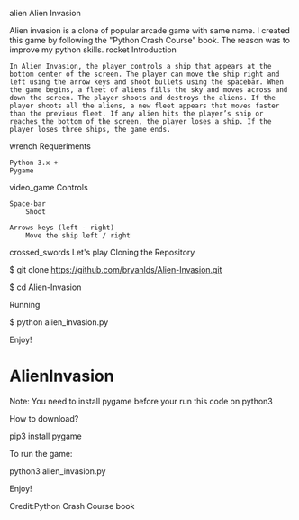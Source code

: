 
alien Alien Invasion

Alien invasion is a clone of popular arcade game with same name. I created this game by following the "Python Crash Course" book. The reason was to improve my python skills.
rocket Introduction

    In Alien Invasion, the player controls a ship that appears at the bottom center of the screen. The player can move the ship right and left using the arrow keys and shoot bullets using the spacebar. When the game begins, a fleet of aliens fills the sky and moves across and down the screen. The player shoots and destroys the aliens. If the player shoots all the aliens, a new fleet appears that moves faster than the previous fleet. If any alien hits the player’s ship or reaches the bottom of the screen, the player loses a ship. If the player loses three ships, the game ends.

wrench Requeriments

    Python 3.x +
    Pygame

video_game Controls

    Space-bar
        Shoot

    Arrows keys (left - right)
        Move the ship left / right

crossed_swords Let's play
Cloning the Repository

$ git clone https://github.com/bryanlds/Alien-Invasion.git

$ cd Alien-Invasion

Running

$ python alien_invasion.py

Enjoy!


# AlienInvasion
Note: You need to install pygame before your run this code on python3

How to download?

pip3 install pygame

To run the game:

python3 alien_invasion.py

Enjoy!

Credit:Python Crash Course book
